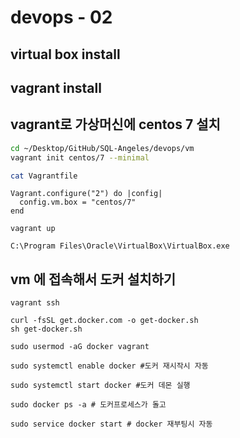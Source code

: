 # devops - 02

## virtual box install

## vagrant install 

## vagrant로 가상머신에 centos 7 설치
```bash
cd ~/Desktop/GitHub/SQL-Angeles/devops/vm
vagrant init centos/7 --minimal

cat Vagrantfile
```

```
Vagrant.configure("2") do |config|
  config.vm.box = "centos/7"
end
```

```
vagrant up 

C:\Program Files\Oracle\VirtualBox\VirtualBox.exe
```

## vm 에 접속해서 도커 설치하기 
```
vagrant ssh 

curl -fsSL get.docker.com -o get-docker.sh
sh get-docker.sh

sudo usermod -aG docker vagrant

sudo systemctl enable docker #도커 재시작시 자동 

sudo systemctl start docker #도커 데몬 실행

sudo docker ps -a # 도커프로세스가 돌고 

sudo service docker start # docker 재부팅시 자동 

```



